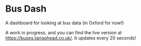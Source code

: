 # Bus Dash

A dashboard for looking at bus data (in Oxford for now!)

A work in progress, and you can find the live version at https://buses.tangohead.co.uk/. It updates every 20 seconds!